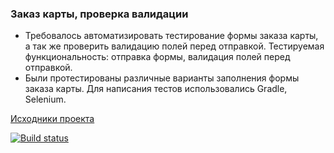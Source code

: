 ### Заказ карты, проверка валидации
* Требовалось автоматизировать тестирование формы заказа карты, а так же проверить валидацию полей перед отправкой. Тестируемая функциональность: отправка формы, валидация полей перед отправкой.
* Были протестированы различные варианты заполнения формы заказа карты. Для написания тестов использовались Gradle, Selenium.

[Исходники проекта](https://github.com/netology-code/aqa-homeworks/tree/master/web)

[![Build status](https://ci.appveyor.com/api/projects/status/3n1w7e0rt27u8tfa?svg=true)](https://ci.appveyor.com/project/melamorymory/web)
